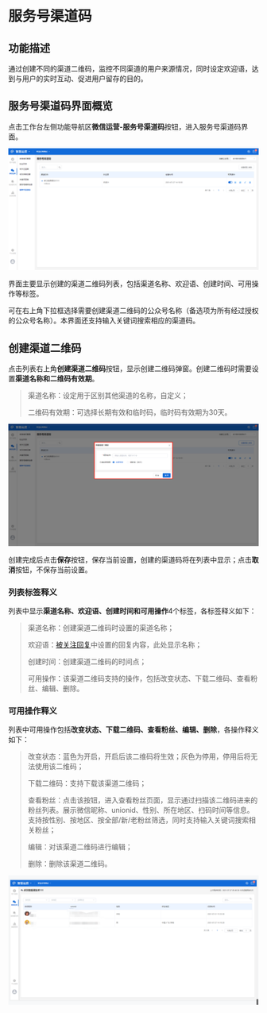 # 服务号渠道码

## 功能描述

通过创建不同的渠道二维码，监控不同渠道的用户来源情况，同时设定欢迎语，达到与用户的实时互动、促进用户留存的目的。

## 服务号渠道码界面概览

点击工作台左侧功能导航区**微信运营-服务号渠道码**按钮，进入服务号渠道码界面。

![服务号渠道码界面](../.gitbook/assets/微信运营-服务号渠道码界面.png)

界面主要显示创建的渠道二维码列表，包括渠道名称、欢迎语、创建时间、可用操作等标签。

可在右上角下拉框选择需要创建渠道二维码的公众号名称（备选项为所有经过授权的公众号名称）。本界面还支持输入关键词搜索相应的渠道码。

## 创建渠道二维码

点击列表右上角**创建渠道二维码**按钮，显示创建二维码弹窗。创建二维码时需要设置**渠道名称和二维码有效期**。

> 渠道名称：设定用于区别其他渠道的名称，自定义；
>
> 二维码有效期：可选择长期有效和临时码，临时码有效期为30天。

![创建渠道二维码弹窗](../.gitbook/assets/微信运营-创建渠道二维码弹窗.png)

创建完成后点击**保存**按钮，保存当前设置，创建的渠道码将在列表中显示；点击**取消**按钮，不保存当前设置。

### 列表标签释义

列表中显示**渠道名称、欢迎语、创建时间和可用操作**4个标签，各标签释义如下：

> 渠道名称：创建渠道二维码时设置的渠道名称；
>
> 欢迎语：[被关注回复](automatic-response.md#bei-guan-zhu-hui-fu)中设置的回复内容，此处显示名称；
>
> 创建时间：创建渠道二维码的时间点；
>
> 可用操作：该渠道二维码支持的操作，包括改变状态、下载二维码、查看粉丝、编辑、删除。

### 可用操作释义

列表中可用操作包括**改变状态、下载二维码、查看粉丝、编辑、删除**，各操作释义如下：

> 改变状态：蓝色为开启，开启后该二维码将生效；灰色为停用，停用后将无法使用该二维码；
>
> 下载二维码：支持下载该渠道二维码；
>
> 查看粉丝：点击该按钮，进入查看粉丝页面，显示通过扫描该二维码进来的粉丝列表。展示微信昵称、unionid、性别、所在地区、扫码时间等信息。支持按性别、按地区、按全部/新/老粉丝筛选，同时支持输入关键词搜索相关粉丝；
>
> 编辑：对该渠道二维码进行编辑；
>
> 删除：删除该渠道二维码。

![查看粉丝界面](../.gitbook/assets/微信运营-查看粉丝界面2.png)
